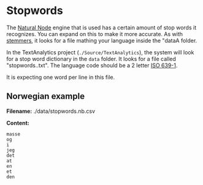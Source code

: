 # Stopwords

The [Natural Node](https://github.com/NaturalNode/natural) engine that is used has a certain amount of stop words it recognizes. You can expand on this to make it more accurate. As with [stemmers](Stemmer.md), it looks for a file mathing your language inside the "dataA folder.

In the TextAnalytics project (`./Source/TextAnalytics`), the system will look for a stop word dictionary in the `data` folder. It looks for a file called "stopwords.<language code>.txt". The language code should be a 2 letter [ISO 639-1](https://en.wikipedia.org/wiki/List_of_ISO_639-1_codes).

It is expecting one word per line in this file.

## Norwegian example

**Filename:** ./data/stopwords.nb.csv

**Content:**

```text
masse
og
i
jeg
det
at
en
et
den
```
